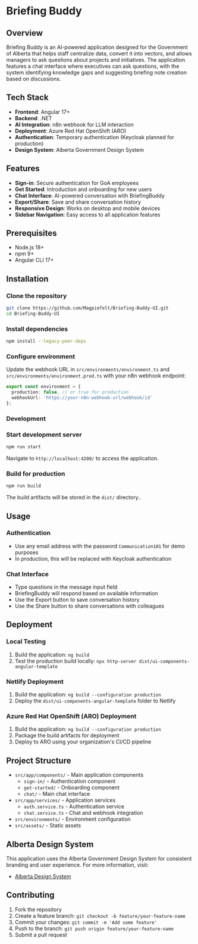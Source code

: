 # Briefing Buddy
## Overview
Briefing Buddy is an AI-powered application designed for the Government of Alberta that helps staff centralize data, convert it into vectors, and allows managers to ask questions about projects and initiatives. The application features a chat interface where executives can ask questions, with the system identifying knowledge gaps and suggesting briefing note creation based on discussions.
## Tech Stack
- **Frontend**: Angular 17+
- **Backend**: .NET
- **AI Integration**: n8n webhook for LLM interaction
- **Deployment**: Azure Red Hat OpenShift (ARO)
- **Authentication**: Temporary authentication (Keycloak planned for production)
- **Design System**: Alberta Government Design System
## Features
- **Sign-in**: Secure authentication for GoA employees
- **Get Started**: Introduction and onboarding for new users
- **Chat Interface**: AI-powered conversation with BriefingBuddy
- **Export/Share**: Save and share conversation history
- **Responsive Design**: Works on desktop and mobile devices
- **Sidebar Navigation**: Easy access to all application features
## Prerequisites
- Node.js 18+
- npm 9+
- Angular CLI 17+
## Installation
### Clone the repository
```bash
git clone https://github.com/Magpiefelt/Briefing-Buddy-UI.git
cd Briefing-Buddy-UI
```
### Install dependencies
```bash
npm install --legacy-peer-deps
```

### Configure environment
Update the webhook URL in `src/environments/environment.ts` and `src/environments/environment.prod.ts` with your n8n webhook endpoint:

```typescript
export const environment = {
  production: false, // or true for production
  webhookUrl: 'https://your-n8n-webhook-url/webhook/id'
};
```

### Development
### Start development server
```bash
npm run start
```
Navigate to `http://localhost:4200/` to access the application.
### Build for production
```bash
npm run build
```
The build artifacts will be stored in the `dist/` directory..

## Usage

### Authentication
- Use any email address with the password `Communication101` for demo purposes
- In production, this will be replaced with Keycloak authentication

### Chat Interface
- Type questions in the message input field
- BriefingBuddy will respond based on available information
- Use the Export button to save conversation history
- Use the Share button to share conversations with colleagues

## Deployment

### Local Testing
1. Build the application: `ng build`
2. Test the production build locally: `npx http-server dist/ui-components-angular-template`

### Netlify Deployment
1. Build the application: `ng build --configuration production`
2. Deploy the `dist/ui-components-angular-template` folder to Netlify

### Azure Red Hat OpenShift (ARO) Deployment
1. Build the application: `ng build --configuration production`
2. Package the build artifacts for deployment
3. Deploy to ARO using your organization's CI/CD pipeline

## Project Structure
- `src/app/components/` - Main application components
  - `sign-in/` - Authentication component
  - `get-started/` - Onboarding component
  - `chat/` - Main chat interface
- `src/app/services/` - Application services
  - `auth.service.ts` - Authentication service
  - `chat.service.ts` - Chat and webhook integration
- `src/environments/` - Environment configuration
- `src/assets/` - Static assets

## Alberta Design System
This application uses the Alberta Government Design System for consistent branding and user experience. For more information, visit:
- [Alberta Design System](https://design.alberta.ca/components)

## Contributing
1. Fork the repository
2. Create a feature branch: `git checkout -b feature/your-feature-name`
3. Commit your changes: `git commit -m 'Add some feature'`
4. Push to the branch: `git push origin feature/your-feature-name`
5. Submit a pull request


